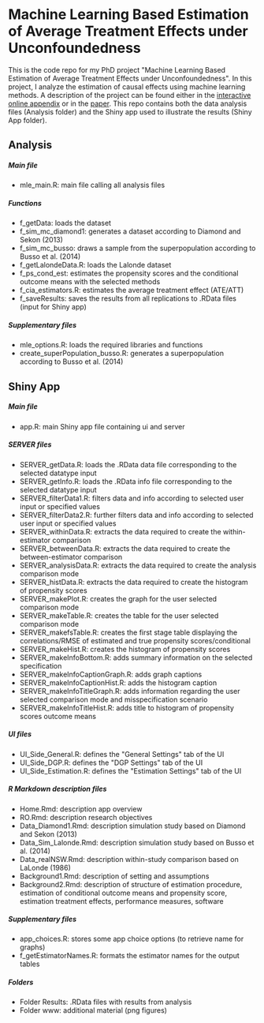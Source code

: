 # Machine Learning Based Estimation of Average Treatment Effects under Unconfoundedness
This is the code repo for my PhD project "Machine Learning Based Estimation of Average Treatment Effects under Unconfoundedness". In this project, I analyze the estimation of causal effects using machine learning methods. A description of the project can be found either in the [interactive online appendix](https://eliasmoor.shinyapps.io/mlevaluation/) or in the [paper](https://emoor.github.io/projects/Doctoral_Thesis_EM.pdf#page=18). This repo contains both the data analysis files (Analysis folder) and the Shiny app used to illustrate the results (Shiny App folder).

## Analysis

##### Main file

- mle_main.R: main file calling all analysis files

##### Functions

- f_getData: loads the dataset
- f_sim_mc_diamond1: generates a dataset according to Diamond and Sekon (2013)
- f_sim_mc_busso: draws a sample from the superpopulation according to Busso et al. (2014)
- f_getLalondeData.R: loads the Lalonde dataset
- f_ps_cond_est: estimates the propensity scores and the conditional outcome means with the selected methods
- f_cia_estimators.R: estimates the average treatment effect (ATE/ATT)
- f_saveResults: saves the results from all replications to .RData files (input for Shiny app)

##### Supplementary files

- mle_options.R: loads the required libraries and functions
- create_superPopulation_busso.R: generates a superpopulation according to Busso et al. (2014)

## Shiny App

##### Main file

- app.R: main Shiny app file containing ui and server

##### SERVER files

- SERVER_getData.R: loads the .RData data file corresponding to the selected datatype input
- SERVER_getInfo.R: loads the .RData info file corresponding to the selected datatype input
- SERVER_filterData1.R: filters data and info according to selected user input or specified values
- SERVER_filterData2.R: further filters data and info according to selected user input or specified values
- SERVER_withinData.R: extracts the data required to create the within-estimator comparison
- SERVER_betweenData.R: extracts the data required to create the between-estimator comparison
- SERVER_analysisData.R: extracts the data required to create the analysis comparison mode
- SERVER_histData.R: extracts the data required to create the histogram of propensity scores
- SERVER_makePlot.R: creates the graph for the user selected comparison mode
- SERVER_makeTable.R: creates the table for the user selected comparison mode
- SERVER_makefsTable.R: creates the first stage table displaying the correlations/RMSE of estimated and true propensity scores/conditional
- SERVER_makeHist.R: creates the histogram of propensity scores
- SERVER_makeInfoBottom.R: adds summary information on the selected specification
- SERVER_makeInfoCaptionGraph.R: adds graph captions 
- SERVER_makeInfoCaptionHist.R: adds the histogram caption
- SERVER_makeInfoTitleGraph.R: adds information regarding the user selected comparison mode and misspecification scenario
- SERVER_makeInfoTitleHist.R: adds title to histogram of propensity scores
 outcome means

##### UI files

- UI_Side_General.R: defines the "General Settings" tab of the UI
- UI_Side_DGP.R: defines the "DGP Settings" tab of the UI
- UI_Side_Estimation.R: defines the "Estimation Settings" tab of the UI

##### R Markdown description files

- Home.Rmd: description app overview
- RO.Rmd: description research objectives
- Data_Diamond1.Rmd: description simulation study based on Diamond and Sekon (2013)
- Data_Sim_Lalonde.Rmd: description simulation study based on Busso et al. (2014)
- Data_realNSW.Rmd: description within-study comparison based on LaLonde (1986)
- Background1.Rmd: description of setting and assumptions
- Background2.Rmd: description of structure of estimation procedure, estimation of conditional outcome means and propensity score, estimation treatment effects, performance measures, software

##### Supplementary files

- app_choices.R: stores some app choice options (to retrieve name for graphs)
- f_getEstimatorNames.R: formats the estimator names for the output tables

##### Folders

- Folder Results: .RData files with results from analysis
- Folder www: additional material (png figures)




